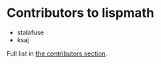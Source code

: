 # Contributors to lispmath
- stalafuse
- ksaj

Full list in <a href="https://github.com/mohindertalafuse/lispmath/contributors">the contributors section</a>.
